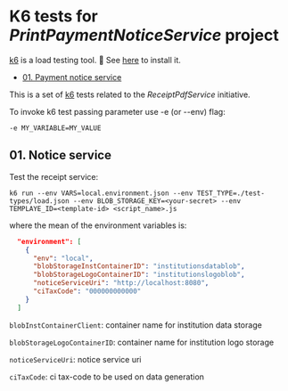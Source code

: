 # K6 tests for _PrintPaymentNoticeService_ project

[k6](https://k6.io/) is a load testing tool. 👀 See [here](https://k6.io/docs/get-started/installation/) to install it.

- [01. Payment notice service](#01-print-payment-notice-service-service)

This is a set of [k6](https://k6.io) tests related to the _ReceiptPdfService_ initiative.

To invoke k6 test passing parameter use -e (or --env) flag:

```
-e MY_VARIABLE=MY_VALUE
```

## 01. Notice service

Test the receipt service: 

```
k6 run --env VARS=local.environment.json --env TEST_TYPE=./test-types/load.json --env BLOB_STORAGE_KEY=<your-secret> --env TEMPLAYE_ID=<template-id> <script_name>.js
```

where the mean of the environment variables is:

```json
  "environment": [
    {
      "env": "local",
      "blobStorageInstContainerID": "institutionsdatablob",
      "blobStorageLogoContainerID": "institutionslogoblob",
      "noticeServiceUri": "http://localhost:8080",
      "ciTaxCode": "000000000000"
    }
  ]
```

`blobInstContainerClient`: container name for institution data storage

`blobStorageLogoContainerID`: container name for institution logo storage

`noticeServiceUri`: notice service uri

`ciTaxCode`: ci tax-code to be used on data generation
